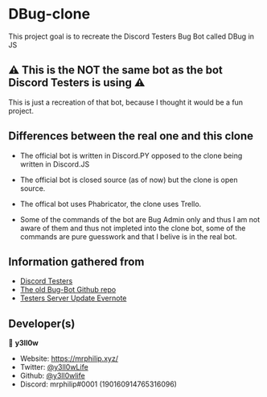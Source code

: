 <h1>DBug-clone</h1>

This project goal is to recreate the Discord Testers Bug Bot called DBug in JS

## ⚠️ This is the **NOT** the same bot as the bot Discord Testers is using ⚠️
This is just a recreation of that bot, because I thought it would be a fun project.

## Differences between the real one and this clone
- The official bot is written in Discord.PY opposed to the clone being written in Discord.JS     
- The official bot is closed source (as of now) but the clone is open source.  
- The offical bot uses Phabricator, the clone uses Trello.  

- Some of the commands of the bot are Bug Admin only and thus I am not aware of them and thus not impleted into the clone bot, some of the commands are pure guesswork and that I belive is in the real bot.

## Information gathered from
- [Discord Testers](https://discord.gg/discord-testers)
- [The old Bug-Bot Github repo](https://github.com/SamEm/Bug-Bot)
- [Testers Server Update Evernote](https://www.evernote.com/shard/s499/client/snv?noteGuid=5b0c101a-9b45-4ca0-a437-cbb03b5c9a16&noteKey=4cc332f33f99cf79b4467f87190a0847&sn=https%3A%2F%2Fwww.evernote.com%2Fshard%2Fs499%2Fsh%2F5b0c101a-9b45-4ca0-a437-cbb03b5c9a16%2F4cc332f33f99cf79b4467f87190a0847&title=Testers%2BServer%2BUpdates%2B12%252F18%252F19)

## Developer(s)
👤 **y3ll0w**

- Website: https://mrphilip.xyz/
- Twitter: [@y3ll0wLife](https://twitter.com/y3ll0wLife)
- Github: [@y3ll0wlife](https://github.com/y3ll0wlife)
- Discord: mrphilip#0001 (190160914765316096)
 
